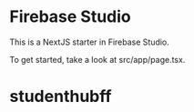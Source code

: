 # Firebase Studio

This is a NextJS starter in Firebase Studio.

To get started, take a look at src/app/page.tsx.
# studenthubff
